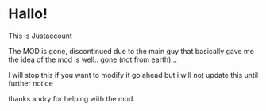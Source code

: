 # Hallo!
This is Justaccount 

The MOD is gone, discontinued due to the main guy that basically gave me the idea of the mod is well.. gone (not from earth)...

I will stop this if you want to modify it go ahead but i will not update this until further notice 

thanks andry for helping with the mod.

